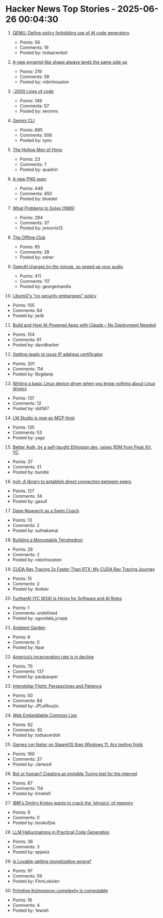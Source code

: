 # Hacker News Top Stories - 2025-06-26 00:04:30

1. [QEMU: Define policy forbidding use of AI code generators](https://github.com/qemu/qemu/commit/3d40db0efc22520fa6c399cf73960dced423b048)
   - Points: 56
   - Comments: 19
   - Posted by: todsacerdoti

2. [A new pyramid-like shape always lands the same side up](https://www.quantamagazine.org/a-new-pyramid-like-shape-always-lands-the-same-side-up-20250625/)
   - Points: 219
   - Comments: 59
   - Posted by: robinhouston

3. [-2000 Lines of code](https://www.folklore.org/Negative_2000_Lines_Of_Code.html)
   - Points: 149
   - Comments: 57
   - Posted by: xeonmc

4. [Gemini CLI](https://blog.google/technology/developers/introducing-gemini-cli-open-source-ai-agent/)
   - Points: 895
   - Comments: 508
   - Posted by: sync

5. [The Hollow Men of Hims](https://www.alexkesin.com/p/the-hollow-men-of-hims)
   - Points: 23
   - Comments: 7
   - Posted by: quadrin

6. [A new PNG spec](https://www.programmax.net/articles/png-is-back/)
   - Points: 448
   - Comments: 450
   - Posted by: bluedel

7. [What Problems to Solve (1966)](http://genius.cat-v.org/richard-feynman/writtings/letters/problems)
   - Points: 284
   - Comments: 37
   - Posted by: jxmorris12

8. [The Offline Club](https://www.theoffline-club.com)
   - Points: 65
   - Comments: 28
   - Posted by: esher

9. [OpenAI charges by the minute, so speed up your audio](https://george.mand.is/2025/06/openai-charges-by-the-minute-so-make-the-minutes-shorter/)
   - Points: 411
   - Comments: 117
   - Posted by: georgemandis

10. [Libxml2's "no security embargoes" policy](https://lwn.net/SubscriberLink/1025971/73f269ad3695186d/)
   - Points: 105
   - Comments: 64
   - Posted by: jwilk

11. [Build and Host AI-Powered Apps with Claude – No Deployment Needed](https://www.anthropic.com/news/claude-powered-artifacts)
   - Points: 154
   - Comments: 61
   - Posted by: davidbarker

12. [Getting ready to issue IP address certificates](https://community.letsencrypt.org/t/getting-ready-to-issue-ip-address-certificates/238777)
   - Points: 201
   - Comments: 114
   - Posted by: Bogdanp

13. [Writing a basic Linux device driver when you know nothing about Linux drivers](https://crescentro.se/posts/writing-drivers/)
   - Points: 137
   - Comments: 12
   - Posted by: sbt567

14. [LM Studio is now an MCP Host](https://lmstudio.ai/blog/lmstudio-v0.3.17)
   - Points: 135
   - Comments: 53
   - Posted by: yags

15. [Better Auth, by a self-taught Ethiopian dev, raises $5M from Peak XV, YC](https://techcrunch.com/2025/06/25/this-self-taught-ethiopian-dev-built-an-authentication-tool-and-got-into-yc/)
   - Points: 37
   - Comments: 21
   - Posted by: bundie

16. [Iroh: A library to establish direct connection between peers](https://github.com/n0-computer/iroh)
   - Points: 127
   - Comments: 34
   - Posted by: gasull

17. [Deep Research as a Swim Coach](https://suthakamal.substack.com/p/swimming-with-an-ai-coach)
   - Points: 13
   - Comments: 2
   - Posted by: suthakamal

18. [Building a Monostable Tetrahedron](https://arxiv.org/abs/2506.19244)
   - Points: 26
   - Comments: 2
   - Posted by: robinhouston

19. [CUDA Ray Tracing 2x Faster Than RTX: My CUDA Ray Tracing Journey](https://karimsayedre.github.io/RTIOW.html)
   - Points: 15
   - Comments: 2
   - Posted by: ibobev

20. [FurtherAI (YC W24) Is Hiring for Software and AI Roles](https://www.ycombinator.com/companies/furtherai/jobs)
   - Points: 1
   - Comments: undefined
   - Posted by: sgondala_ycapp

21. [Ambient Garden](https://ambient.garden)
   - Points: 6
   - Comments: 0
   - Posted by: fipar

22. [America’s incarceration rate is in decline](https://www.theatlantic.com/ideas/archive/2025/06/prisoner-populations-are-plummeting/683310/)
   - Points: 70
   - Comments: 137
   - Posted by: paulpauper

23. [Interstellar Flight: Perspectives and Patience](https://www.centauri-dreams.org/2025/06/25/interstellar-flight-perspectives-and-patience/)
   - Points: 50
   - Comments: 84
   - Posted by: JPLeRouzic

24. [Web Embeddable Common Lisp](https://turtleware.eu/static/paste/wecl-test-gl/main.html)
   - Points: 92
   - Comments: 30
   - Posted by: todsacerdoti

25. [Games run faster on SteamOS than Windows 11, Ars testing finds](https://arstechnica.com/gaming/2025/06/games-run-faster-on-steamos-than-windows-11-ars-testing-finds/)
   - Points: 160
   - Comments: 37
   - Posted by: _JamesA_

26. [Bot or human? Creating an invisible Turing test for the internet](https://research.roundtable.ai/proof-of-human/)
   - Points: 87
   - Comments: 114
   - Posted by: timshell

27. [IBM's Dmitry Krotov wants to crack the 'physics' of memory](https://research.ibm.com/blog/dmitry-krotov-ai-physics)
   - Points: 9
   - Comments: 0
   - Posted by: bookofjoe

28. [LLM Hallucinations in Practical Code Generation](https://dl.acm.org/doi/10.1145/3728894)
   - Points: 36
   - Comments: 3
   - Posted by: appwiz

29. [Is Lovable getting monetization wrong?](https://getlago.substack.com/p/lovable-makes-60m-in-6-monthsbut)
   - Points: 97
   - Comments: 59
   - Posted by: FinnLobsien

30. [Primitive Kolmogorov complexity is computable](https://lewish.io/posts/primitive-kolmogorov-complexity-is-computable)
   - Points: 16
   - Comments: 4
   - Posted by: 1ewish

